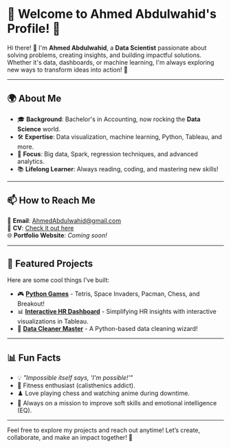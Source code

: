 # 🌟 Welcome to Ahmed Abdulwahid's Profile! 🌟  

Hi there! 👋 I'm **Ahmed Abdulwahid**, a **Data Scientist** passionate about solving problems, creating insights, and building impactful solutions. Whether it's data, dashboards, or machine learning, I'm always exploring new ways to transform ideas into action! 🚀  

---

## 🌍 About Me  
- 🎓 **Background**: Bachelor's in Accounting, now rocking the **Data Science** world.  
- 🛠️ **Expertise**: Data visualization, machine learning, Python, Tableau, and more.  
- 🎯 **Focus**: Big data, Spark, regression techniques, and advanced analytics.  
- 📚 **Lifelong Learner**: Always reading, coding, and mastering new skills!  

---

## 📫 How to Reach Me  
📧 **Email**: [AhmedAbdulwahid@gmail.com](mailto:AhmedAbdulwahid@gmail.com)  
📄 **CV**: [Check it out here](https://drive.google.com/file/d/1w7J7Mv4mYzuaHWdYqNiB8uvu3CARUzjh/view?usp=sharing)  
🌐 **Portfolio Website**: *Coming soon!*  

---

## 🚀 Featured Projects  
Here are some cool things I've built:  
- 🎮 [**Python Games**](https://github.com/AhmedAbdulwahid/python-games) - Tetris, Space Invaders, Pacman, Chess, and Breakout!  
- 📊 [**Interactive HR Dashboard**](#) - Simplifying HR insights with interactive visualizations in Tableau.  
- 🤖 [**Data Cleaner Master**](#) - A Python-based data cleaning wizard!  

---

## 📊 Fun Facts  
- 💡 *"Impossible itself says, 'I'm possible!'"*  
- 🤸 Fitness enthusiast (calisthenics addict).  
- ♟️ Love playing chess and watching anime during downtime.  
- 🌱 Always on a mission to improve soft skills and emotional intelligence (EQ).  

---

Feel free to explore my projects and reach out anytime! Let’s create, collaborate, and make an impact together! 💪  
